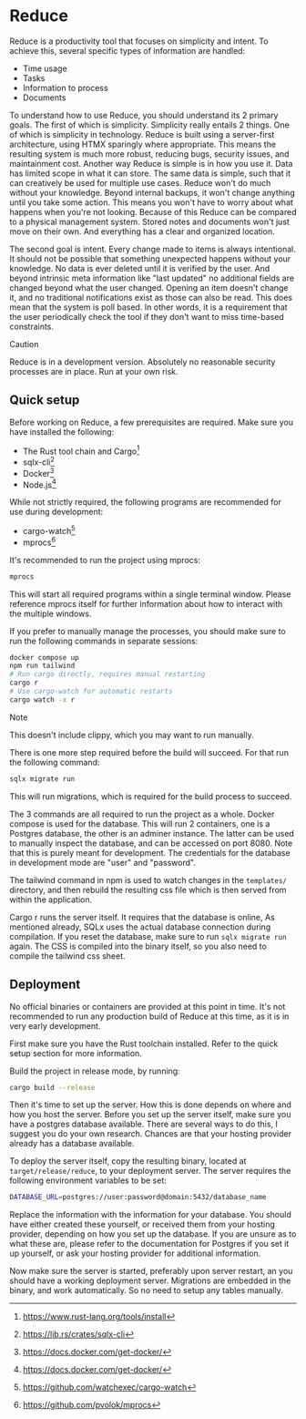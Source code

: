 # Reduce

Reduce is a productivity tool that focuses on simplicity and intent. To achieve this, several
specific types of information are handled:

- Time usage
- Tasks
- Information to process
- Documents

To understand how to use Reduce, you should understand its 2 primary goals. The first of which is
simplicity. Simplicity really entails 2 things. One of which is simplicity in technology. Reduce is
built using a server-first architecture, using HTMX sparingly where appropriate. This means the
resulting system is much more robust, reducing bugs, security issues, and maintainment cost. Another
way Reduce is simple is in how you use it. Data has limited scope in what it can store. The same
data is simple, such that it can creatively be used for multiple use cases. Reduce won't do much
without your knowledge. Beyond internal backups, it won't change anything until you take some
action. This means you won't have to worry about what happens when you're not looking. Because of
this Reduce can be compared to a physical management system. Stored notes and documents won't just
move on their own. And everything has a clear and organized location.

The second goal is intent. Every change made to items is always intentional. It should not be
possible that something unexpected happens without your knowledge. No data is ever deleted until it
is verified by the user. And beyond intrinsic meta information like "last updated" no additional
fields are changed beyond what the user changed. Opening an item doesn't change it, and no
traditional notifications exist as those can also be read. This does mean that the system is poll
based. In other words, it is a requirement that the user periodically check the tool if they don't
want to miss time-based constraints.

> [!CAUTION]
> Reduce is in a development version. Absolutely no reasonable security processes are in place. Run
> at your own risk.

## Quick setup

Before working on Reduce, a few prerequisites are required. Make sure you have installed the
following:

- The Rust tool chain and Cargo[^irust]
- sqlx-cli[^isqlxcli]
- Docker[^idocker]
- Node.js[^inode]

While not strictly required, the following programs are recommended for use during development:

- cargo-watch[^icargowatch]
- mprocs[^improcs]

It's recommended to run the project using mprocs:

```bash
mprocs
```

This will start all required programs within a single terminal window. Please reference
mprocs itself for further information about how to interact with the multiple windows.

If you prefer to manually manage the processes, you should make sure to run the following commands in separate sessions:

```bash
docker compose up
npm run tailwind
# Run cargo directly, requires manual restarting
cargo r
# Use cargo-watch for automatic restarts
cargo watch -x r
```

> [!NOTE]
> This doesn't include clippy, which you may want to run manually.

There is one more step required before the build will succeed. For that run the following command:

```bash
sqlx migrate run
```

This will run migrations, which is required for the build process to succeed.

The 3 commands are all required to run the project as a whole. Docker compose is used for the
database. This will run 2 containers, one is a Postgres database, the other is an adminer instance.
The latter can be used to manually inspect the database, and can be accessed on port 8080. Note that
this is purely meant for development. The credentials for the database in development mode are
"user" and "password".

The tailwind command in npm is used to watch changes in the `templates/` directory, and then
rebuild the resulting css file which is then served from within the application.

Cargo r runs the server itself. It requires that the database is online, As mentioned already, SQLx
uses the actual database connection during compilation. If you reset the database, make sure to run
`sqlx migrate run` again. The CSS is compiled into the binary itself, so you also need to compile
the tailwind css sheet.

## Deployment

No official binaries or containers are provided at this point in time. It's not recommended to run
any production build of Reduce at this time, as it is in very early development.

First make sure you have the Rust toolchain installed. Refer to the quick setup section for more
information.

Build the project in release mode, by running:

```bash
cargo build --release
```

Then it's time to set up the server. How this is done depends on where and how you host the server.
Before you set up the server itself, make sure you have a postgres database available. There are
several ways to do this, I suggest you do your own research. Chances are that your hosting provider
already has a database available.

To deploy the server itself, copy the resulting binary, located at `target/release/reduce`, to your
deployment server. The server requires the following environment variables to be set:

```bash
DATABASE_URL=postgres://user:password@domain:5432/database_name
```

Replace the information with the information for your database. You should have either created
these yourself, or received them from your hosting provider, depending on how you set up the
database. If you are unsure as to what these are, please refer to the documentation for Postgres if
you set it up yourself, or ask your hosting provider for additional information.

Now make sure the server is started, preferably upon server restart, an you should have a working
deployment server. Migrations are embedded in the binary, and work automatically. So no need to
setup any tables manually.

[^irust]: <https://www.rust-lang.org/tools/install>
[^isqlxcli]: <https://lib.rs/crates/sqlx-cli>
[^idocker]: <https://docs.docker.com/get-docker/>
[^inode]: <https://docs.docker.com/get-docker/>
[^icargowatch]: <https://github.com/watchexec/cargo-watch>
[^improcs]: <https://github.com/pvolok/mprocs>
